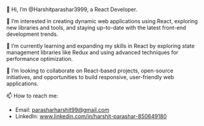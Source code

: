 👋 Hi, I’m @Harshitparashar3999, a React Developer.

👀 I’m interested in creating dynamic web applications using React, exploring new libraries and tools, and staying up-to-date with the latest front-end development trends.

🌱 I’m currently learning and expanding my skills in React by exploring state management libraries like Redux and using advanced techniques for performance optimization.

💞️ I’m looking to collaborate on React-based projects, open-source initiatives, and opportunities to build responsive, user-friendly web applications.

📫 How to reach me:
  - Email: parasharharshit99@gmail.com
  - LinkedIn: www.linkedin.com/in/harshit-parashar-850649180


<!---
Harshitparashar3999/Harshitparashar3999 is a ✨ special ✨ repository because its `README.md` (this file) appears on your GitHub profile.
You can click the Preview link to take a look at your changes.
--->
